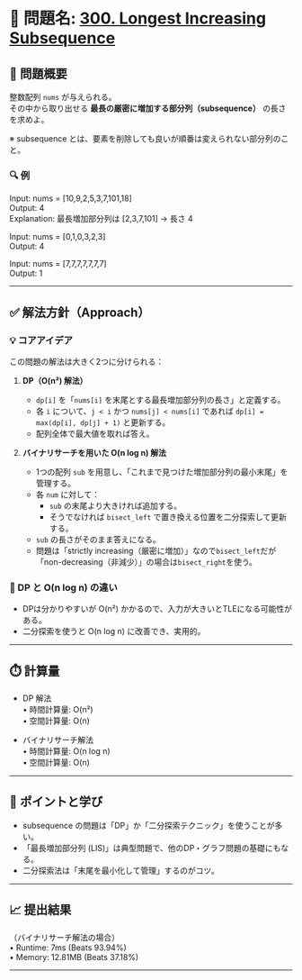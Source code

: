 # 🧩 問題名: [300. Longest Increasing Subsequence](https://leetcode.com/problems/longest-increasing-subsequence/)

## 📝 問題概要

整数配列 `nums` が与えられる。  
その中から取り出せる **最長の厳密に増加する部分列（subsequence）** の長さを求めよ。  

※ subsequence とは、要素を削除しても良いが順番は変えられない部分列のこと。

### 🔍 例
Input: nums = [10,9,2,5,3,7,101,18]  
Output: 4  
Explanation: 最長増加部分列は [2,3,7,101] → 長さ 4  

Input: nums = [0,1,0,3,2,3]  
Output: 4  

Input: nums = [7,7,7,7,7,7,7]  
Output: 1  

---

## ✅ 解法方針（Approach）

### 💡 コアアイデア
この問題の解法は大きく2つに分けられる：

1. **DP（O(n²) 解法）**  
   - `dp[i]` を「`nums[i]` を末尾とする最長増加部分列の長さ」と定義する。  
   - 各 `i` について、`j < i` かつ `nums[j] < nums[i]` であれば `dp[i] = max(dp[i], dp[j] + 1)` と更新する。  
   - 配列全体で最大値を取れば答え。  

2. **バイナリサーチを用いた O(n log n) 解法**  
   - 1つの配列 `sub` を用意し、「これまで見つけた増加部分列の最小末尾」を管理する。  
   - 各 `num` に対して：
     - `sub` の末尾より大きければ追加する。
     - そうでなければ `bisect_left` で置き換える位置を二分探索して更新する。  
   - `sub` の長さがそのまま答えになる。  
   - 問題は「strictly increasing（厳密に増加）」なので`bisect_left`だが「non-decreasing（非減少）」の場合は`bisect_right`を使う。

### 🧠 DP と O(n log n) の違い
- DPは分かりやすいが O(n²) かかるので、入力が大きいとTLEになる可能性がある。  
- 二分探索を使うと O(n log n) に改善でき、実用的。  

---

## ⏱️ 計算量
- DP 解法  
  • 時間計算量: O(n²)  
  • 空間計算量: O(n)  

- バイナリサーチ解法  
  • 時間計算量: O(n log n)  
  • 空間計算量: O(n)  

---

## 🧠 ポイントと学び
- subsequence の問題は「DP」か「二分探索テクニック」を使うことが多い。  
- 「最長増加部分列 (LIS)」は典型問題で、他のDP・グラフ問題の基礎にもなる。  
- 二分探索法は「末尾を最小化して管理」するのがコツ。  

---

## 📈 提出結果
（バイナリサーチ解法の場合）  
 • Runtime: 7ms (Beats 93.94%)  
 • Memory: 12.81MB (Beats 37.18%)  

---